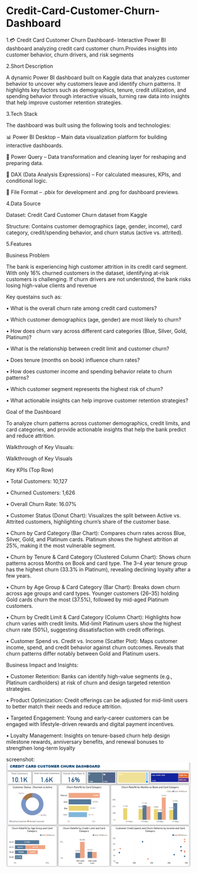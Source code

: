 # Credit-Card-Customer-Churn-Dashboard
1.💳 Credit Card Customer Churn Dashboard- Interactive Power BI dashboard analyzing credit card customer churn.Provides insights into customer behavior, churn drivers, and risk segments

2.Short Description

A dynamic Power BI dashboard built on Kaggle data that analyzes customer behavior to uncover why customers leave and identify churn patterns. It highlights key factors such as demographics, tenure, credit utilization, and spending behavior through interactive visuals, turning raw data into insights that help improve customer retention strategies.

3.Tech Stack

The dashboard was built using the following tools and technologies:

📊 Power BI Desktop – Main data visualization platform for building interactive dashboards.

🔄 Power Query – Data transformation and cleaning layer for reshaping and preparing data.

🧮 DAX (Data Analysis Expressions) – For calculated measures, KPIs, and conditional logic.

📁 File Format – .pbix for development and .png for dashboard previews.


4.Data Source

Dataset: Credit Card Customer Churn dataset from Kaggle

Structure: Contains customer demographics (age, gender, income), card category, credit/spending behavior, and churn status (active vs. attrited).

5.Features

Business Problem

The bank is experiencing high customer attrition in its credit card segment. With only 16% churned customers in the dataset, identifying at-risk customers is challenging. If churn drivers are not understood, the bank risks losing high-value clients and revenue

Key questains such as:

• What is the overall churn rate among credit card customers?


• Which customer demographics (age, gender) are most likely to churn?


• How does churn vary across different card categories (Blue, Silver, Gold, Platinum)?


• What is the relationship between credit limit and customer churn?


• Does tenure (months on book) influence churn rates?


• How does customer income and spending behavior relate to churn patterns?


• Which customer segment represents the highest risk of churn?


• What actionable insights can help improve customer retention strategies?

Goal of the Dashboard

To analyze churn patterns across customer demographics, credit limits, and card categories, and provide actionable insights that help the bank predict and reduce attrition.

Walkthrough of Key Visuals:

Walkthrough of Key Visuals

Key KPIs (Top Row)

• Total Customers: 10,127

• Churned Customers: 1,626

• Overall Churn Rate: 16.07%

• Customer Status (Donut Chart): Visualizes the split between Active vs. Attrited customers, highlighting churn’s share of the customer base.

• Churn by Card Category (Bar Chart): Compares churn rates across Blue, Silver, Gold, and Platinum cards. Platinum shows the highest attrition at 25%, making it the most vulnerable segment.

• Churn by Tenure & Card Category (Clustered Column Chart): Shows churn patterns across Months on Book and card type. The 3–4 year tenure group has the highest churn (33.3% in Platinum), revealing declining loyalty after a few years.

• Churn by Age Group & Card Category (Bar Chart): Breaks down churn across age groups and card types. Younger customers (26–35) holding Gold cards churn the most (37.5%), followed by mid-aged Platinum customers.

• Churn by Credit Limit & Card Category (Column Chart): Highlights how churn varies with credit limits. Mid-limit Platinum users show the highest churn rate (50%), suggesting dissatisfaction with credit offerings.

• Customer Spend vs. Credit vs. Income (Scatter Plot): Maps customer income, spend, and credit behavior against churn outcomes. Reveals that churn patterns differ notably between Gold and Platinum users.

Business Impact and Insights:

• Customer Retention: Banks can identify high-value segments (e.g., Platinum cardholders) at risk of churn and design targeted retention strategies.

• Product Optimization: Credit offerings can be adjusted for mid-limit users to better match their needs and reduce attrition.

• Targeted Engagement: Young and early-career customers can be engaged with lifestyle-driven rewards and digital payment incentives.

• Loyalty Management: Insights on tenure-based churn help design milestone rewards, anniversary benefits, and renewal bonuses to strengthen long-term loyalty

screenshot:
![Credit Card Customer Churn Dashboard](Dashboard%20Snapshot-%20Credit%20Card%20%20Customer%20Churn%20Dashboard.png)





